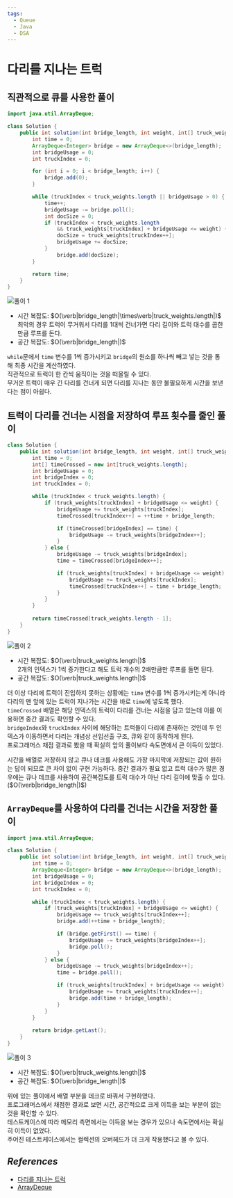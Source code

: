 ```yaml
---
tags:
  - Queue
  - Java
  - DSA
---
```

# 다리를 지나는 트럭

## 직관적으로 큐를 사용한 풀이

```java
import java.util.ArrayDeque;

class Solution {
    public int solution(int bridge_length, int weight, int[] truck_weights) {
        int time = 0;
        ArrayDeque<Integer> bridge = new ArrayDeque<>(bridge_length);
        int bridgeUsage = 0;
        int truckIndex = 0;

        for (int i = 0; i < bridge_length; i++) {
            bridge.add(0);
        }

        while (truckIndex < truck_weights.length || bridgeUsage > 0) {
            time++;
            bridgeUsage -= bridge.poll();
            int docSize = 0;
            if (truckIndex < truck_weights.length
                && truck_weights[truckIndex] + bridgeUsage <= weight) {
                docSize = truck_weights[truckIndex++];
                bridgeUsage += docSize;
            }
                bridge.add(docSize);
        }

        return time;
    }
}
```

![풀이 1](trucks1.png)

- 시간 복잡도: $O(\verb|bridge_length|\times\verb|truck_weights.length|)$  
최악의 경우 트럭이 무거워서 다리를 1대씩 건너가면 다리 길이와 트럭 대수를 곱한 만큼 루프를 돈다.
- 공간 복잡도: $O(\verb|bridge_length|)$

`while`문에서 `time` 변수를 1씩 증가시키고 `bridge`의 원소를 하나씩 빼고 넣는 것을 통해 최종 시간을 계산하였다.  
직관적으로 트럭이 한 칸씩 움직이는 것을 떠올릴 수 있다.  
무거운 트럭이 매우 긴 다리를 건너게 되면 다리를 지나는 동안 불필요하게 시간을 보낸다는 점이 아쉽다.

## 트럭이 다리를 건너는 시점을 저장하여 루프 횟수를 줄인 풀이

```java
class Solution {
    public int solution(int bridge_length, int weight, int[] truck_weights) {
        int time = 0;
        int[] timeCrossed = new int[truck_weights.length];
        int bridgeUsage = 0;
        int bridgeIndex = 0;
        int truckIndex = 0;

        while (truckIndex < truck_weights.length) {
            if (truck_weights[truckIndex] + bridgeUsage <= weight) {
                bridgeUsage += truck_weights[truckIndex];
                timeCrossed[truckIndex++] = ++time + bridge_length;

                if (timeCrossed[bridgeIndex] == time) {
                    bridgeUsage -= truck_weights[bridgeIndex++];
                }
            } else {
                bridgeUsage -= truck_weights[bridgeIndex];
                time = timeCrossed[bridgeIndex++];

                if (truck_weights[truckIndex] + bridgeUsage <= weight) {
                    bridgeUsage += truck_weights[truckIndex];
                    timeCrossed[truckIndex++] = time + bridge_length;
                }
            }
        }
        
        return timeCrossed[truck_weights.length - 1];
    }
}
```

![풀이 2](trucks2.png)

- 시간 복잡도: $O(\verb|truck_weights.length|)$  
2개의 인덱스가 1씩 증가한다고 해도 트럭 개수의 2배만큼만 루프를 돌면 된다.
- 공간 복잡도: $O(\verb|truck_weights.length|)$

더 이상 다리에 트럭이 진입하지 못하는 상황에는  `time` 변수를 1씩 증가시키는게 아니라 다리의 맨 앞에 있는 트럭이 지나가는 시간을 바로 `time`에 넣도록 했다.  
`timeCrossed` 배열은 해당 인덱스의 트럭이 다리를 건너는 시점을 담고 있는데 이를 이용하면 중간 결과도 확인할 수 있다.  
`bridgeIndex`와 `truckIndex` 사이에 해당하는 트럭들이 다리에 존재하는 것인데 두 인덱스가 이동하면서 다리는 개념상 선입선출 구조, 큐와 같이 동작하게 된다.  
프로그래머스 채점 결과로 봤을 때 확실히 앞의 풀이보다 속도면에서 큰 이득이 있었다.

시간을 배열로 저장하지 않고 큐나 데크를 사용해도 가장 마지막에 저장되는 값이 원하는 답이 되므로 큰 차이 없이 구현 가능하다. 중간 결과가 필요 없고 트럭 대수가 많은 경우에는 큐나 데크를 사용하여 공간복잡도를 트럭 대수가 아닌 다리 길이에 맞출 수 있다. ($O(\verb|bridge_length|)$)

## `ArrayDeque`를 사용하여 다리를 건너는 시간을 저장한 풀이

```java
import java.util.ArrayDeque;

class Solution {
    public int solution(int bridge_length, int weight, int[] truck_weights) {
        int time = 0;
        ArrayDeque<Integer> bridge = new ArrayDeque<>(bridge_length);
        int bridgeUsage = 0;
        int bridgeIndex = 0;
        int truckIndex = 0;

        while (truckIndex < truck_weights.length) {
            if (truck_weights[truckIndex] + bridgeUsage <= weight) {
                bridgeUsage += truck_weights[truckIndex++];
                bridge.add(++time + bridge_length);

                if (bridge.getFirst() == time) {
                    bridgeUsage -= truck_weights[bridgeIndex++];
                    bridge.poll();
                }
            } else {
                bridgeUsage -= truck_weights[bridgeIndex++];
                time = bridge.poll();

                if (truck_weights[truckIndex] + bridgeUsage <= weight) {
                    bridgeUsage += truck_weights[truckIndex++];
                    bridge.add(time + bridge_length);
                }
            }
        }
        
        return bridge.getLast();
    }
}
```

![풀이 3](trucks3.png)

- 시간 복잡도: $O(\verb|truck_weights.length|)$
- 공간 복잡도: $O(\verb|bridge_length|)$

위에 있는 풀이에서 배열 부분을 데크로 바꿔서 구현하였다.  
프로그래머스에서 채점한 결과로 보면 시간, 공간적으로 크게 이득을 보는 부분이 없는 것을 확인할 수 있다.  
테스트케이스에 따라 메모리 측면에서는 이득을 보는 경우가 있으나 속도면에서는 확실히 이득이 없었다.  
주어진 테스트케이스에서는 컬렉션의 오버헤드가 더 크게 작용했다고 볼 수 있다.

## *References*

- [다리를 지나는 트럭](https://school.programmers.co.kr/learn/courses/30/lessons/42583)
- [ArrayDeque](https://docs.oracle.com/en/java/javase/21/docs/api/java.base/java/util/ArrayDeque.html)
